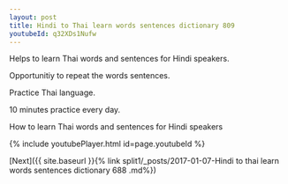 ```yaml
---
layout: post
title: Hindi to Thai learn words sentences dictionary 809 
youtubeId: q32XDs1Nufw
---
```

 
 
Helps to learn Thai words and sentences for Hindi speakers.

Opportunitiy to repeat the words sentences. 

Practice Thai language. 
 
10 minutes practice every day. 
 
How to learn Thai words and sentences for Hindi speakers 
 
{% include youtubePlayer.html id=page.youtubeId %}
 
 
[Next]({{ site.baseurl }}{% link  split1/_posts/2017-01-07-Hindi to thai learn words sentences dictionary 688 .md%})
 
